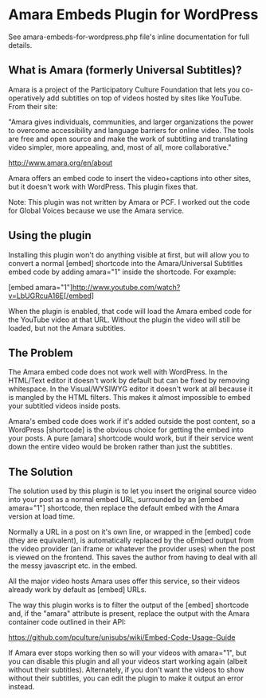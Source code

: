 Amara Embeds Plugin for WordPress
==========================

See amara-embeds-for-wordpress.php file's inline documentation for full details. 

What is Amara (formerly Universal Subtitles)?
-----------------

Amara is a project of the Participatory Culture Foundation that lets you co-operatively add subtitles on top of videos hosted by sites like YouTube. From their site:

"Amara gives individuals, communities, and larger organizations the power to overcome accessibility and language barriers for online video. The tools are free and open source and make the work of subtitling and translating video simpler, more appealing, and, most of all, more collaborative."

http://www.amara.org/en/about

Amara offers an embed code to insert the video+captions into other sites, but it doesn't work with WordPress. This plugin fixes that.

Note: This plugin was not written by Amara or PCF. I worked out the code for Global Voices because we use the Amara service.

Using the plugin
----------------

Installing this plugin won't do anything visible at first, but will allow you to convert a normal [embed] shortcode into the Amara/Universal Subtitles embed code by adding amara="1" inside the shortcode. For example:

[embed amara="1"]http://www.youtube.com/watch?v=LbUGRcuA16E[/embed]

When the plugin is enabled, that code will load the Amara embed code for the YouTube video at that URL. Without the plugin the video will still be loaded, but not the Amara subtitles.


The Problem
------------

The Amara embed code does not work well with WordPress. In the HTML/Text editor it doesn't work by default but can be fixed by removing whitespace. In the Visual/WYSIWYG editor it doesn't work at all because it is mangled by the HTML filters. This makes it almost impossible to embed your subtitled videos inside posts.

Amara's embed code does work if it's added outside the post content, so a WordPress [shortcode] is the obvious choice for getting the embed into your posts. A pure [amara] shortcode would work, but if their service went down the entire video would be broken rather than just the subtitles. 

The Solution
----------------

The solution used by this plugin is to let you insert the original source video into your post as a normal embed URL, surrounded by an [embed amara="1"] shortcode, then replace the default embed with the Amara version at load time.

Normally a URL in a post on it's own line, or wrapped in the [embed] code (they are equivalent), is automatically replaced by the oEmbed output from the video provider (an iframe or whatever the provider uses) when the post is viewed on the frontend. This saves the author from having to deal with all the messy javascript etc. in the embed. 

All the major video hosts Amara uses offer this service, so their videos already work by default as [embed] URLs. 

The way this plugin works is to filter the output of the [embed] shortcode and, if the "amara" attribute is present, replace the output with the Amara container code outlined in their API:

https://github.com/pculture/unisubs/wiki/Embed-Code-Usage-Guide

If Amara ever stops working then so will your videos with amara="1", but you can disable this plugin and all your videos start working again (albeit without their subtitles). Alternately, if you don't want the videos to show without their subtitles, you can edit the plugin to make it output an error instead. 
